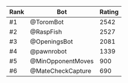 Rank|Bot|Rating
---|---|---
#1|@ToromBot|2542
#2|@RaspFish|2527
#3|@OpeningsBot|2081
#4|@pawnrobot|1339
#5|@MinOpponentMoves|900
#6|@MateCheckCapture|690
